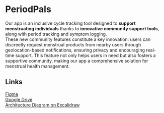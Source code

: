 # PeriodPals

Our app is an inclusive cycle tracking tool designed to **support menstruating individuals** thanks
to **innovative community support tools**, along with period tracking and symptom logging.  
These new community features constitute a key innovation: users can discreetly request menstrual
products from nearby users through geolocation-based notifications, ensuring privacy and encouraging
real-time support. This feature not only helps users in need but also fosters a supportive
community, making our app a comprehensive solution for menstrual health management.

## Links

[Figma](https://www.figma.com/team_invite/redeem/MnyBeEvw4fKH4aV5aVBpPb)  
[Google Drive](https://docs.google.com/document/d/1-qGE7yrF2O_BGeR_vdvgo5ePdevHa0nPuL4w-9gv3MQ/edit?usp=sharing)  
[Architecture Diagram on Excalidraw](https://excalidraw.com/#json=lnlBs2IsbkRrnxmz0vlL1,VML2k7MzPW-Jo9j7Nq6rmQ)
